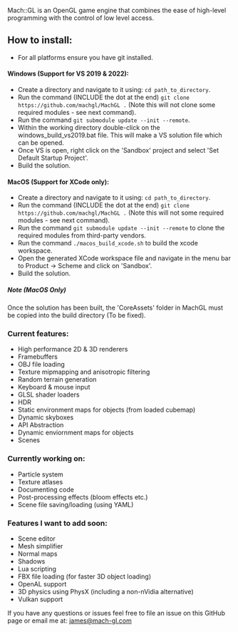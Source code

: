 Mach::GL is an OpenGL game engine that combines the ease of high-level programming with the control of low level access. 

## How to install: 

- For all platforms ensure you have git installed.

#### Windows (Support for VS 2019 & 2022):

- Create a directory and navigate to it using: `cd path_to_directory`.
- Run the command (INCLUDE the dot at the end) `git clone https://github.com/machgl/MachGL .` (Note this will not clone some required modules - see next command).
- Run the command `git submodule update --init --remote`.
- Within the working directory double-click on the windows_build_vs2019.bat file. This will make a VS solution file which can be opened.
- Once VS is open, right click on the 'Sandbox' project and select 'Set Default Startup Project'.
- Build the solution.

#### MacOS (Support for XCode only):

- Create a directory and navigate to it using: `cd path_to_directory`.
- Run the command (INCLUDE the dot at the end) `git clone https://github.com/machgl/MachGL .` (Note this will not some required modules - see next command).
- Run the command `git submodule update --init --remote` to clone the required modules from third-party vendors.
- Run the command `./macos_build_xcode.sh` to build the xcode workspace.
- Open the generated XCode workspace file and navigate in the menu bar to Product -> Scheme and click on 'Sandbox'. 
- Build the solution.

##### Note (MacOS Only) 
Once the solution has been built, the 'CoreAssets' folder in MachGL must be copied into the build directory (To be fixed).

### Current features:
  - High performance 2D & 3D renderers
  - Framebuffers
  - OBJ file loading 
  - Texture mipmapping and anisotropic filtering
  - Random terrain generation
  - Keyboard & mouse input
  - GLSL shader loaders
  - HDR
  - Static environment maps for objects (from loaded cubemap)
  - Dynamic skyboxes 
  - API Abstraction
  - Dynamic enviornment maps for objects
  - Scenes
  
 ### Currently working on: 
  - Particle system
  - Texture atlases 
  - Documenting code
  - Post-processing effects (bloom effects etc.)
  - Scene file saving/loading (using YAML)
  
 ### Features I want to add soon:
  - Scene editor
  - Mesh simplifier 
  - Normal maps
  - Shadows
  - Lua scripting
  - FBX file loading (for faster 3D object loading)
  - OpenAL support 
  - 3D physics using PhysX (including a non-nVidia alternative) 
  - Vulkan support
 
If you have any questions or issues feel free to file an issue on this GitHub page or email me at: james@mach-gl.com 
